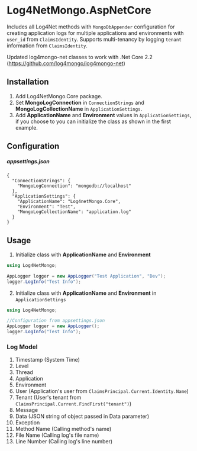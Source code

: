 # Log4NetMongo.AspNetCore
Includes all Log4Net methods with `MongoDbAppender` configuration for creating application logs for multiple applications and environments with `user_id` from `ClaimsIdentity`. Supports multi-tenancy by logging `tenant` information from `ClaimsIdentity`.

Updated log4mongo-net classes to work with .Net Core 2.2 (<https://github.com/log4mongo/log4mongo-net>)

## Installation
1. Add Log4NetMongo.Core package.
2. Set __MongoLogConnection__ in `ConnectionStrings` and __MongoLogCollectionName__ in `ApplicationSettings`.
3. Add __ApplicationName__ and __Environment__ values in `ApplicationSettings`, if you choose to you can initialize the class as shown in the first example.

## Configuration

##### appsettings.json

```
{
  "ConnectionStrings": {
    "MongoLogConnection": "mongodb://localhost"
  },
  "ApplicationSettings": {
    "ApplicationName": "Log4netMongo.Core",
    "Environment": "Test",
    "MongoLogCollectionName": "application.log"
  }
}
```

## Usage

1. Initialize class with __ApplicationName__ and __Environment__
```csharp
using Log4NetMongo;

AppLogger logger = new AppLogger("Test Application", "Dev");
logger.LogInfo("Test Info");
```
2. Initialize class with __ApplicationName__ and __Environment__ in `ApplicationSettings`
```csharp
using Log4NetMongo;

//Configuration from appsettings.json
AppLogger logger = new AppLogger();
logger.LogInfo("Test Info");
```

### Log Model
1. Timestamp (System Time)
2. Level
3. Thread
4. Application
5. Environment
6. User (Application's user from `ClaimsPrincipal.Current.Identity.Name`)
7. Tenant (User's tenant from `ClaimsPrincipal.Current.FindFirst("tenant")`)
8. Message
9. Data (JSON string of object passed in Data parameter)
10. Exception
11. Method Name (Calling method's name)
12. File Name (Calling log's file name)
13. Line Number (Calling log's line number)
